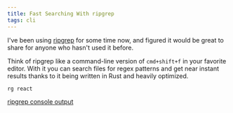 ```yaml
---
title: Fast Searching With ripgrep
tags: cli
---
```


I've been using [ripgrep](https://github.com/BurntSushi/ripgrep) for some time
now, and figured it would be great to share for anyone who hasn't used it
before.

Think of ripgrep like a command-line version of `cmd+shift+f` in your favorite
editor. With it you can search files for regex patterns and get near instant
results thanks to it being written in Rust and heavily optimized.

```bash
rg react
```

[ripgrep console output](https://github.com/mskelton/mskelton.dev/assets/25914066/56c6b305-c10d-460b-ad6d-80ac4d91862a)
